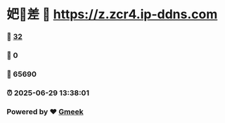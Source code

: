# 妑🔭差 :link: https://z.zcr4.ip-ddns.com 
### :page_facing_up: [32](https://z.zcr4.ip-ddns.com/tag.html) 
### :speech_balloon: 0 
### :hibiscus: 65690 
### :alarm_clock: 2025-06-29 13:38:01 
### Powered by :heart: [Gmeek](https://github.com/Meekdai/Gmeek)

